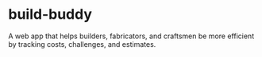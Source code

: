 # build-buddy
A web app that helps builders, fabricators, and craftsmen be more efficient by tracking costs, challenges, and estimates.     
